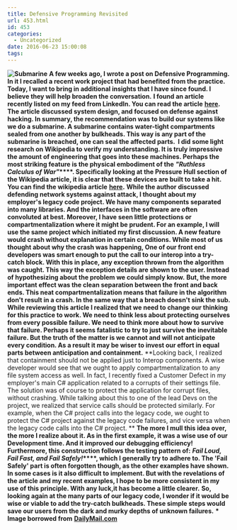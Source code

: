 ```yaml
---
title: Defensive Programming Revisited
url: 453.html
id: 453
categories:
  - Uncategorized
date: 2016-06-23 15:00:08
tags:
---
```


**![Submarine](/img/post_img/submarine.jpg)** **A few weeks ago, I wrote a post on Defensive Programming. In it I recalled a recent work project that had benefited from the practice. Today, I want to bring in additional insights that I have since found. I believe they will help broaden the conversation.** **I found an article recently listed on my feed from LinkedIn. You can read the article** [**here**](https://blog.cloudpassage.com/2016/03/02/build-your-network-like-a-submarine-rsa-2016/)**. The article discussed system design, and focused on defense against hacking. In summary, the recommendation was to build our systems like we do a submarine. A submarine contains water-tight compartments sealed from one another by bulkheads. This way is any part of the submarine is breached, one can seal the affected parts.  I did some light research on Wikipedia to verify my understanding. It is truly impressive the amount of engineering that goes into these machines. Perhaps the most striking feature is the physical embodiment of the** **_"Ruthless Calculus of War"_****. Specifically looking at the Pressure Hull section of the Wikipedia article, it is clear that these devices are built to take a hit. You can find the wikipedia article** [**here**](https://en.wikipedia.org/wiki/Submarine#Hull)**.** **While the author discussed defending network systems against attack, I thought about my employer's legacy code project. We have many components separated into many libraries. And the interfaces in the software are often convoluted at best. Moreover, I have seen little protections or compartmentalization where it might be prudent. For an example, I will use the same project which initiated my first discussion. A new feature would crash without explanation in certain conditions. While most of us thought about why the crash was happening, One of our front end developers was smart enough to put the call to our interop into a try-catch block. With this in place, any exception thrown from the algorithm was caught. This way the exception details are shown to the user. Instead of hypothesizing about the problem we could simply know.** **But, the more important effect was the clean separation between the front and back ends. This neat compartmentalization means that failure in the algorithm don't result in a crash. In the same way that a breach doesn't sink the sub. While reviewing this article I realized that we need to change our thinking for this practice to work. We need to think less about protecting ourselves from every possible failure. We need to think more about how to survive that failure. Perhaps it seems fatalistic to try to just survive the inevitable failure. But the truth of the matter is we cannot and will not anticipate every condition. As a result it may be wiser to invest our effort in equal parts between anticipation and containment.** **Looking back, I realized that containment should not be applied just to Interop components. A wise developer would see that we ought to apply compartmentalization to any file system access as well. In fact, I recently fixed a Customer Defect in my employer's main C# application related to a corrupts of their settings file. The solution was of course to protect the application for corrupt files, without crashing. While talking about this to one of the lead Devs on the project, we realized that service calls should be protected similarly. For example, when the C# project calls into the legacy code, we ought to protect the C# project against the legacy code failures, and vice versa when the legacy code calls into the C# project. ** **The more I mull this idea over, the more I realize about it. As in the first example, it was a wise use of our Development time. And it improved our debugging efficiency! Furthermore, this construction follows the testing pattern of:** **_Fail Loud, Fail Fast, and Fail Safely!_****, which I generally try to adhere to. The 'Fail Safely' part is often forgotten though, as the other examples have shown. In some cases is it also difficult to implement. But with the revelations of the article and my recent examples, I hope to be more consistent in my use of this principle. With any luck,it has become a little clearer.** **So, looking again at the many parts of our legacy code, I wonder if it would be wise or viable to add the try-catch bulkheads. These simple steps would save our users from the dark and murky depths of unknown failures.** **\* Image borrowed from** [**DailyMail.com**](http://www.dailymail.co.uk/sciencetech/article-3147721/Saab-unveils-superstealth-ghost-submarine-says-virtually-invisible-enemies-allows-divers-silently-enter-exit.html)
